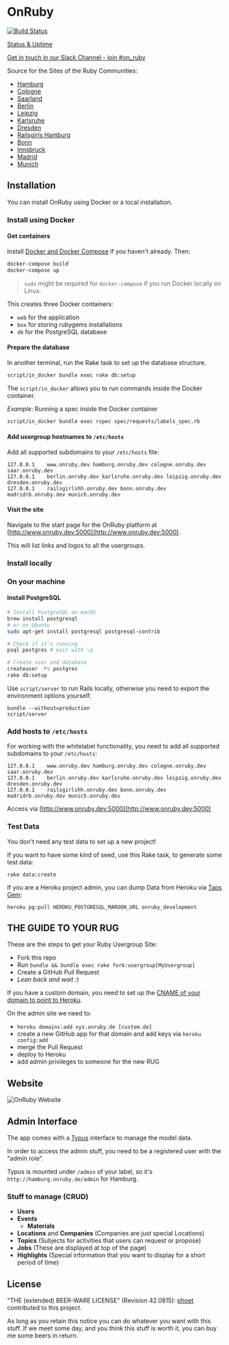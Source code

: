 # OnRuby

[![Build Status](https://img.shields.io/travis/phoet/on_ruby/master.svg)](https://travis-ci.org/phoet/on_ruby)

[Status & Uptime](http://status.onruby.eu/)

[Get in touch in our Slack Channel - join #on_ruby](https://ruby-berlin.herokuapp.com/)

Source for the Sites of the Ruby Communities:

* [Hamburg](http://hamburg.onruby.de)
* [Cologne](http://cologne.onruby.de)
* [Saarland](http://saar.onruby.de)
* [Berlin](http://www.rug-b.de)
* [Leipzig](http://leipzig.onruby.de)
* [Karlsruhe](http://karlsruhe.onruby.de)
* [Dresden](http://dresden.onruby.de)
* [Railsgirls Hamburg](http://railsgirlshh.onruby.de)
* [Bonn](http://bonn.onruby.de)
* [Innsbruck](http://innsbruck.onruby.at)
* [Madrid](http://madridrb.onruby.eu)
* [Munich](http://munich.onruby.de)

## Installation

You can install OnRuby using Docker or a local installation.

### Install using Docker

#### Get containers

Install [Docker and Docker Compose](https://docs.docker.com/compose/install/)
if you haven't already. Then:

```sh
docker-compose build
docker-compose up
```

> `sudo` might be required for `docker-compose` if you run Docker locally on Linux.

This creates three Docker containers:

- `web` for the application
- `box` for storing rubygems installations
- `db` for the PostgreSQL database

#### Prepare the database

In another terminal, run the Rake task to set up the database structure.

```sh
script/in_docker bundle exec rake db:setup
```

The `script/in_docker` allows you to run commands inside the Docker
container.

*Example*: Running a spec inside the Docker container

```sh
script/in_docker bundle exec rspec spec/requests/labels_spec.rb
```

#### Add usergroup hostnames to `/etc/hosts`

Add all supported subdomains to your `/etc/hosts` file:

```
127.0.0.1    www.onruby.dev hamburg.onruby.dev cologne.onruby.dev saar.onruby.dev
127.0.0.1    berlin.onruby.dev karlsruhe.onruby.dev leipzig.onruby.dev dresden.onruby.dev
127.0.0.1    railsgirlshh.onruby.dev bonn.onruby.dev madridrb.onruby.dev munich.onruby.dev
```

#### Visit the site

Navigate to the start page for the OnRuby platform at
[http://www.onruby.dev:5000](http://www.onruby.dev:5000).

This will list links and logos to all the usergroups.

### Install locally

### On your machine

#### Install PostgreSQL

```sh
# Install PostgreSQL on macOS
brew install postgresql
# or on Ubuntu
sudo apt-get install postgresql postgresql-contrib

# Check if it's running
psql postgres # exit with \q

# Create user and database
createuser -Ps postgres
rake db:setup
```

Use `script/server` to run Rails locally, otherwise you need to export the
environment options yourself:

    bundle --without=production
    script/server

### Add hosts to `/etc/hosts`

For working with the whitelabel functionality, you need to add all supported
subdomains to your `/etc/hosts`:

```
127.0.0.1    www.onruby.dev hamburg.onruby.dev cologne.onruby.dev saar.onruby.dev
127.0.0.1    berlin.onruby.dev karlsruhe.onruby.dev leipzig.onruby.dev dresden.onruby.dev
127.0.0.1    railsgirlshh.onruby.dev bonn.onruby.dev madridrb.onruby.dev munich.onruby.dev
```

Access via [http://www.onruby.dev:5000](http://www.onruby.dev:5000)

### Test Data

You don't need any test data to set up a new project!

If you want to have some kind of seed, use this Rake task, to generate some
test data:

    rake data:create

If you are a Heroku project admin, you can dump Data from Heroku via [Taps
Gem](https://devcenter.heroku.com/articles/taps):

    heroku pg:pull HEROKU_POSTGRESQL_MAROON_URL onruby_development

## THE GUIDE TO YOUR RUG

These are the steps to get your Ruby Usergroup Site:

- Fork this repo
- Run `bundle && bundle exec rake fork:usergroup[MyUsergroup]`
- Create a GitHub Pull Request
- *Lean back and wait :)*

If you have a custom domain, you need to set up the [CNAME of your domain to
point to Heroku](https://devcenter.heroku.com/articles/custom-domains#dns_setup).

On the admin site we need to:

- `heroku domains:add xyz.onruby.de [custom.de]`
- create a new GitHub app for that domain and add keys via `heroku config:add`
- merge the Pull Request
- deploy to Heroku
- add admin privileges to someone for the new RUG

## Website

![OnRuby Website](http://cl.ly/image/3U0S3b0T0F0x/Screen%20Shot%202014-01-07%20at%2014.16.44.png)

## Admin Interface

The app comes with a [Typus](https://github.com/fesplugas/typus) interface to
manage the model data.

In order to access the admin stuff, you need to be a registered user with the
"admin role".

Typus is mounted under `/admin` of your label, so it's
`http://hamburg.onruby.de/admin` for Hamburg.

### Stuff to manage (CRUD)

- **Users**
- **Events**
    - **Materials**
- **Locations** and **Companies** (Companies are just special Locations)
- **Topics** (Subjects for activities that users can request or propose)
- **Jobs** (These are displayed at top of the page)
- **Highlights** (Special information that you want to display for a short period of time)

## License

"THE (extended) BEER-WARE LICENSE" (Revision 42.0815): [phoet](mailto:ps@nofail.de) contributed to this project.

As long as you retain this notice you can do whatever you want with this stuff.
If we meet some day, and you think this stuff is worth it, you can buy me some beers in return.
